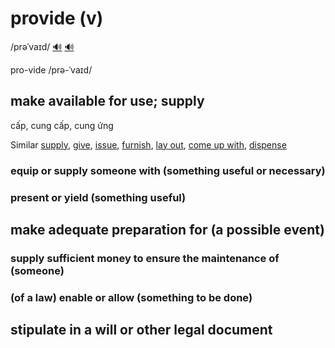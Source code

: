 # provide (v)

/prəˈvaɪd/ [🔊](https://www.oxfordlearnersdictionaries.com/media/english/uk_pron/p/pro/provi/provide__gb_2.mp3) [🔊](https://www.oxfordlearnersdictionaries.com/media/english/us_pron/p/pro/provi/provide__us_1.mp3)

pro-vide /prə-ˈvaɪd/

## make available for use; supply

cấp, cung cấp, cung ứng

Similar [supply](), [give](), [issue](), [furnish](), [lay out](), [come up with](), [dispense]()

### equip or supply someone with (something useful or necessary)

### present or yield (something useful)

## make adequate preparation for (a possible event)

### supply sufficient money to ensure the maintenance of (someone)

### (of a law) enable or allow (something to be done)

## stipulate in a will or other legal document